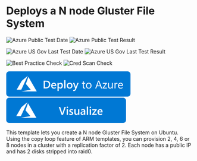 # Deploys a N node Gluster File System

![Azure Public Test Date](https://azurequickstartsservice.blob.core.windows.net/badges/gluster-file-system/PublicLastTestDate.svg)
![Azure Public Test Result](https://azurequickstartsservice.blob.core.windows.net/badges/gluster-file-system/PublicDeployment.svg)

![Azure US Gov Last Test Date](https://azurequickstartsservice.blob.core.windows.net/badges/gluster-file-system/FairfaxLastTestDate.svg)
![Azure US Gov Last Test Result](https://azurequickstartsservice.blob.core.windows.net/badges/gluster-file-system/FairfaxDeployment.svg)

![Best Practice Check](https://azurequickstartsservice.blob.core.windows.net/badges/gluster-file-system/BestPracticeResult.svg)
![Cred Scan Check](https://azurequickstartsservice.blob.core.windows.net/badges/gluster-file-system/CredScanResult.svg)

[![Deploy To Azure](https://raw.githubusercontent.com/Azure/azure-quickstart-templates/master/1-CONTRIBUTION-GUIDE/images/deploytoazure.svg?sanitize=true)](https://portal.azure.com/#create/Microsoft.Template/uri/https%3A%2F%2Fraw.githubusercontent.com%2FAzure%2Fazure-quickstart-templates%2Fmaster%2Fgluster-file-system%2Fazuredeploy.json)  [![Visualize](https://raw.githubusercontent.com/Azure/azure-quickstart-templates/master/1-CONTRIBUTION-GUIDE/images/visualizebutton.svg?sanitize=true)](http://armviz.io/#/?load=https%3A%2F%2Fraw.githubusercontent.com%2FAzure%2Fazure-quickstart-templates%2Fmaster%2Fgluster-file-system%2Fazuredeploy.json)

  

This template lets you create a N node Gluster File System on Ubuntu. Using the copy loop feature of ARM templates, you can provision 2, 4, 6 or 8 nodes in a cluster with a replication factor of 2. Each node has a public IP and has 2 disks stripped into raid0.


